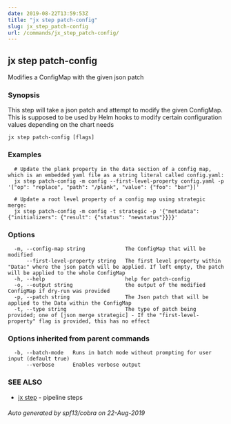 ```yaml
---
date: 2019-08-22T13:59:53Z
title: "jx step patch-config"
slug: jx_step_patch-config
url: /commands/jx_step_patch-config/
---
```

## jx step patch-config

Modifies a ConfigMap with the given json patch

### Synopsis

This step will take a json patch and attempt to modify the given ConfigMap. This is supposed to be used by Helm hooks to modify certain configuration values depending on the chart needs

```
jx step patch-config [flags]
```

### Examples

```
  # Update the plank property in the data section of a config map, which is an embedded yaml file as a string literal called config.yaml:
  jx step patch-config -m config --first-level-property config.yaml -p '["op": "replace", "path": "/plank", "value": {"foo": "bar"}]'
  
  # Update a root level property of a config map using strategic merge:
  jx step patch-config -m config -t strategic -p '{"metadata": {"initializers": {"result": {"status": "newstatus"}}}}'
```

### Options

```
  -m, --config-map string             The ConfigMap that will be modified
      --first-level-property string   The first level property within "Data:" where the json patch will be applied. If left empty, the patch will be applied to the whole ConfigMap
  -h, --help                          help for patch-config
  -o, --output string                 the output of the modified ConfigMap if dry-run was provided
  -p, --patch string                  The Json patch that will be applied to the Data within the ConfigMap
  -t, --type string                   The type of patch being provided; one of [json merge strategic] - If the "first-level-property" flag is provided, this has no effect
```

### Options inherited from parent commands

```
  -b, --batch-mode   Runs in batch mode without prompting for user input (default true)
      --verbose      Enables verbose output
```

### SEE ALSO

* [jx step](/commands/jx_step/)	 - pipeline steps

###### Auto generated by spf13/cobra on 22-Aug-2019
